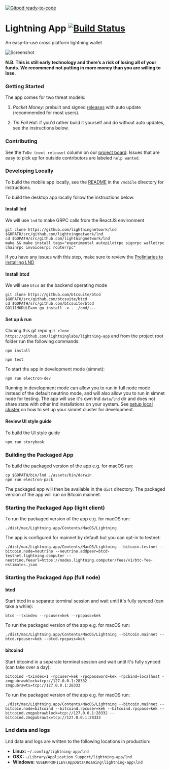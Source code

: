 [![Gitpod ready-to-code](https://img.shields.io/badge/Gitpod-ready--to--code-blue?logo=gitpod)](https://gitpod.io/#https://github.com/lightninglabs/lightning-app)

Lightning App [![Build Status](https://travis-ci.org/lightninglabs/lightning-app.svg?branch=master)](https://travis-ci.org/lightninglabs/lightning-app)
==========

An easy-to-use cross platform lightning wallet

![Screenshot](https://github.com/lightninglabs/lightning-app/blob/5f2620d1e99ed1372985fec2063066236e4c16d9/assets/screenshot.png)

**N.B. This is still early technology and there’s a risk of losing all of your funds. We recommend not putting in more money than you are willing to lose.**

### Getting Started

The app comes for two threat models:

1. *Pocket Money:* prebuilt and signed [releases](https://github.com/lightninglabs/lightning-app/releases) with auto update (recommended for most users).

2. *Tin Foil Hat:* if you'd rather build it yourself and do without auto updates, see the instructions below.

### Contributing

See the `ToDo (next release)` column on our [project board](https://github.com/lightninglabs/lightning-app/projects/1?fullscreen=true). Issues that are easy to pick up for outside contributors are labeled `help wanted`.

### Developing Locally

To build the mobile app locally, see the [README](https://github.com/lightninglabs/lightning-app/blob/master/mobile/README.md) in the `/mobile` directory for instructions.

To build the desktop app locally follow the instructions below:

#### Install lnd
We will use `lnd` to make GRPC calls from the ReactJS environment
```
git clone https://github.com/lightningnetwork/lnd $GOPATH/src/github.com/lightningnetwork/lnd
cd $GOPATH/src/github.com/lightningnetwork/lnd
make && make install tags="experimental autopilotrpc signrpc walletrpc chainrpc invoicesrpc routerrpc"
```
If you have any issues with this step, make sure to review the [Preliniaries to installing LND](https://github.com/lightningnetwork/lnd/blob/master/docs/INSTALL.md#preliminaries)

#### Install btcd
We will use `btcd` as the backend operating mode
```
git clone https://github.com/btcsuite/btcd $GOPATH/src/github.com/btcsuite/btcd
cd $GOPATH/src/github.com/btcsuite/btcd
GO111MODULE=on go install -v . ./cmd/...
```

#### Set up & run
Cloning this git repo `git clone https://github.com/lightninglabs/lightning-app` and from the project root folder run the following commands:
```
npm install

npm test
```

To start the app in development mode (simnet):
```
npm run electron-dev
```

Running in development mode can allow you to run in full node mode instead of the default neutrino mode, and will also allow you to run in simnet node for testing. The app will use it's own lnd `data/lnd` dir and does not share state with other lnd installations on your system. See [setup local cluster](https://github.com/lightninglabs/lightning-app/blob/master/assets/script/setup_local_cluster.md) on how to set up your simnet cluster for development.

#### Review UI style guide

To build the UI style guide
```
npm run storybook
```

### Building the Packaged App

To build the packaged version of the app e.g. for macOS run:
```
cp $GOPATH/bin/lnd ./assets/bin/darwin
npm run electron-pack
```

The packaged app will then be available in the `dist` directory. The packaged version of the app will run on Bitcoin mainnet.

### Starting the Packaged App (light client)

To run the packaged version of the app e.g. for macOS run:
```
./dist/mac/Lightning.app/Contents/MacOS/Lightning
```

The app is configured for mainnet by default but you can opt-in to testnet:
```
./dist/mac/Lightning.app/Contents/MacOS/Lightning --bitcoin.testnet --bitcoin.node=neutrino --neutrino.addpeer=btcd-testnet.lightning.computer --neutrino.feeurl=https://nodes.lightning.computer/fees/v1/btc-fee-estimates.json
```

### Starting the Packaged App (full node)

#### btcd
Start btcd in a separate terminal session and wait until it's fully synced (can take a while):
```
btcd --txindex --rpcuser=kek --rpcpass=kek
```

To run the packaged version of the app e.g. for macOS run:
```
./dist/mac/Lightning.app/Contents/MacOS/Lightning --bitcoin.mainnet --btcd.rpcuser=kek --btcd.rpcpass=kek
```

#### bitcoind
Start bitcoind in a separate terminal session and wait until it's fully synced (can take over a day):
```
bitcoind -txindex=1 -rpcuser=kek -rpcpassword=kek -rpcbind=localhost -zmqpubrawblock=tcp://127.0.0.1:28332 -zmqpubrawtx=tcp://127.0.0.1:28333
```

To run the packaged version of the app e.g. for macOS run:
```
./dist/mac/Lightning.app/Contents/MacOS/Lightning --bitcoin.mainnet --bitcoin.node=bitcoind --bitcoind.rpcuser=kek --bitcoind.rpcpass=kek --bitcoind.zmqpubrawblock=tcp://127.0.0.1:28332 --bitcoind.zmqpubrawtx=tcp://127.0.0.1:28333
```

### Lnd data and logs
Lnd data and logs are written to the following locations in production:

* **Linux:** `~/.config/lightning-app/lnd`
* **OSX:** `~/Library/Application Support/lightning-app/lnd`
* **Windows:** `%USERPROFILE%\AppData\Roaming\lightning-app\lnd`
